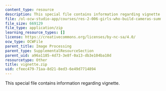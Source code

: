 ```yaml
---
content_type: resource
description: This special file contains information regarding vignette.
file: /ol-ocw-studio-app/courses/res-2-006-girls-who-build-cameras-summer-2016/cfeec47971aa8d218ed36e49d7714894_vignette.zip
file_size: 669129
file_type: application/zip
learning_resource_types: []
license: https://creativecommons.org/licenses/by-nc-sa/4.0/
ocw_type: OCWFile
parent_title: Image Processing
parent_type: SupplementalResourceSection
parent_uid: a96a1185-4d73-3e8f-0a13-db3e104ba10d
resourcetype: Other
title: vignette.zip
uid: cfeec479-71aa-8d21-8ed3-6e49d7714894
---
```

This special file contains information regarding vignette.